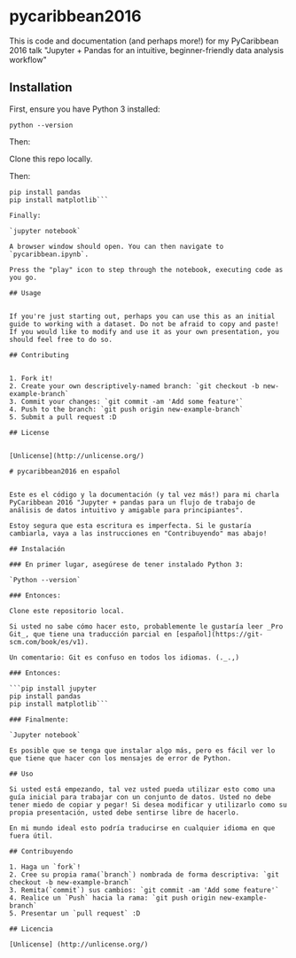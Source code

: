 # pycaribbean2016


This is code and documentation (and perhaps more!) for my PyCaribbean 2016 talk "Jupyter + Pandas for an intuitive, beginner-friendly data analysis workflow"

## Installation


First, ensure you have Python 3 installed:

`python --version`

Then:

Clone this repo locally.

Then:

```pip install jupyter
pip install pandas
pip install matplotlib```

Finally:

`jupyter notebook`

A browser window should open. You can then navigate to `pycaribbean.ipynb`.

Press the "play" icon to step through the notebook, executing code as you go.

## Usage


If you're just starting out, perhaps you can use this as an initial guide to working with a dataset. Do not be afraid to copy and paste! If you would like to modify and use it as your own presentation, you should feel free to do so.

## Contributing


1. Fork it!
2. Create your own descriptively-named branch: `git checkout -b new-example-branch`
3. Commit your changes: `git commit -am 'Add some feature'`
4. Push to the branch: `git push origin new-example-branch`
5. Submit a pull request :D

## License


[Unlicense](http://unlicense.org/)

# pycaribbean2016 en español


Este es el código y la documentación (y tal vez más!) para mi charla PyCaribbean 2016 "Jupyter + pandas para un flujo de trabajo de análisis de datos intuitivo y amigable para principiantes".

Estoy segura que esta escritura es imperfecta. Si le gustaría cambiarla, vaya a las instrucciones en "Contribuyendo" mas abajo!

## Instalación

### En primer lugar, asegúrese de tener instalado Python 3:

`Python --version`

### Entonces:

Clone este repositorio local.

Si usted no sabe cómo hacer esto, probablemente le gustaría leer _Pro Git_, que tiene una traducción parcial en [español](https://git-scm.com/book/es/v1). 

Un comentario: Git es confuso en todos los idiomas. (._.,)

### Entonces:

```pip install jupyter
pip install pandas
pip install matplotlib```

### Finalmente:

`Jupyter notebook`

Es posible que se tenga que instalar algo más, pero es fácil ver lo que tiene que hacer con los mensajes de error de Python.

## Uso

Si usted está empezando, tal vez usted pueda utilizar esto como una guía inicial para trabajar con un conjunto de datos. Usted no debe tener miedo de copiar y pegar! Si desea modificar y utilizarlo como su propia presentación, usted debe sentirse libre de hacerlo.

En mi mundo ideal esto podría traducirse en cualquier idioma en que fuera útil.

## Contribuyendo

1. Haga un `fork`!
2. Cree su propia rama(`branch`) nombrada de forma descriptiva: `git checkout -b new-example-branch`
3. Remita(`commit`) sus cambios: `git commit -am 'Add some feature'`
4. Realice un `Push` hacia la rama: `git push origin new-example-branch`
5. Presentar un `pull request` :D

## Licencia

[Unlicense] (http://unlicense.org/)
